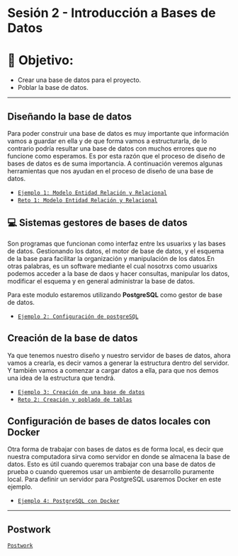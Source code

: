 # Sesión 2 - Introducción a Bases de Datos 

# 🎯  Objetivo:

- Crear una base de datos para el proyecto.
- Poblar la base de datos.

---

## Diseñando la base de datos

Para poder construir una base de datos es muy importante que información vamos a guardar en ella y de que forma vamos a estructurarla, de lo contrario podría resultar una base de datos con muchos errores que no funcione como esperamos. Es por esta razón que el proceso de diseño de bases de datos es de suma importancia. A continuación veremos algunas herramientas que nos ayudan en el proceso de diseño de una base de datos.

- [`Ejemplo 1: Modelo Entidad Relación y Relacional`](Ejemplo-01/)
- [`Reto 1: Modelo Entidad Relación y Relacional`](Reto-01/)

## 💻 Sistemas gestores de bases de datos

Son programas que funcionan como interfaz entre lxs usuarixs y las bases de datos. Gestionando los datos, el motor de base de datos, y el esquema de la base para facilitar la organización y manipulación de los datos.En otras palabras, es un software mediante el cual nosotrxs como usuarixs podemos acceder a la base de daos y hacer consultas, manipular los datos, modificar el esquema y en general administrar la base de datos.

Para este modulo estaremos utilizando **PostgreSQL** como gestor de base de datos. 


- [`Ejemplo 2: Configuración de postgreSQL`](Ejemplo-02/)

## Creación de la base de datos

Ya que tenemos nuestro diseño y nuestro servidor de bases de datos, ahora vamos a crearla, es decir vamos a generar la estructura dentro del servidor. Y también vamos a comenzar a cargar datos a ella, para que nos demos una idea de la estructura que tendrá.

- [`Ejemplo 3: Creación de una base de datos`](Ejemplo-03/)
- [`Reto 2: Creación y poblado de tablas`](Reto-02/)

<!-- ## Consultas a la base de datos

Ahora que nuestra base de datos ya esta lista y tiene información, el paso siguiente es poder acceder a esta información. En este ejemplo veremos como podemos consultar los datos que se encuentran almacenados en la base de datos. -->

## Configuración de bases de datos locales con Docker

Otra forma de trabajar con bases de datos es de forma local, es decir que nuestra computadora sirva como servidor en donde se almacena la base de datos. Esto es útil cuando queremos trabajar con una base de datos de prueba o cuando queremos usar un ambiente de desarrollo puramente local. Para definir un servidor para PostgreSQL usaremos Docker en este ejemplo.

- [`Ejemplo 4: PostgreSQL con Docker`](Ejemplo-04/)
<!-- - [`Reto 3: Queries`](Reto-03/) -->

---

## Postwork

[`Postwork`](postwork/Readme.md)



